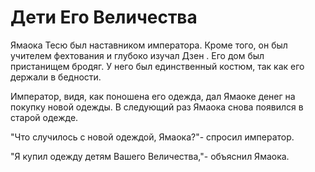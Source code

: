 # Дети Его Величества

Ямаока Тесю был наставником императора. Кроме того, он был учителем фехтования и глубоко изучал Дзен . Его дом был пристанищем бродяг. У него был единственный костюм, так как его держали в бедности.

Император, видя, как поношена его одежда, дал Ямаоке денег на покупку новой одежды. В следующий раз Ямаока снова появился в старой одежде.

"Что случилось с новой одеждой, Ямаока?"- спросил император.

"Я купил одежду детям Вашего Величества,"- объяснил Ямаока.